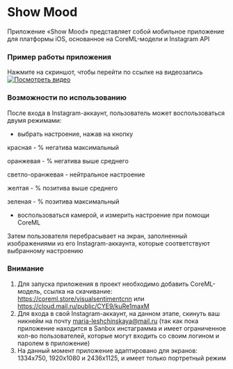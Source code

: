 # Show Mood
Приложение «Show Mood» представляет собой мобильное приложение для платформы iOS, основанное на CoreML-модели и Instagram API

### Пример работы приложения
Нажмите на скриншот, чтобы перейти по ссылке на видеозапись
[![Посмотреть видео](http://img.youtube.com/vi/EtCWxnJWQCI/0.jpg)](https://youtu.be/EtCWxnJWQCI)

### Возможности по использованию
После входа в Instagram-аккаунт, пользователь может воспользоваться двумя режимами:
- выбрать настроение, нажав на кнопку

красная - % негатива максимальный

оранжевая - % негатива выше среднего

светло-оранжевая - нейтральное настроение

желтая - % позитива выше среднего

зеленая - % позитива максимальный

- воспользоваться камерой, и измерить настроение при помощи CoreML

Затем пользователя перебрасывает на экран, заполненный изображениями из его Instagram-аккаунта, которые соответствуют выбранному настроению

### Внимание
1. Для запуска приложения в проект необходимо добавить CoreML-модель, ссылка на скачивание: https://coreml.store/visualsentimentcnn или https://cloud.mail.ru/public/CYE9/kuRe1maxM 
2. Для входа в свой Instagram-аккаунт, на данном этапе, скинуть ваш никнейм на почту maria-leshchinskaya@mail.ru (так как пока приложение находится в Sanbox инстаграмма и имеет ограниченное кол-во пользователей, которые могут входить со своим логином и паролем в приложение)
3. На данный момент приложение адаптировано для экранов: 1334x750, 1920x1080 и 2436x1125, и имеет только портретный режим
